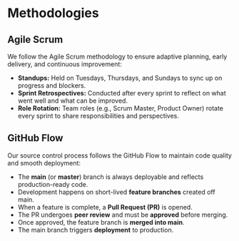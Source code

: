 # Methodologies

## Agile Scrum

We follow the Agile Scrum methodology to ensure adaptive planning, early delivery, and continuous improvement:

- **Standups:** Held on Tuesdays, Thursdays, and Sundays to sync up on progress and blockers.
- **Sprint Retrospectives:** Conducted after every sprint to reflect on what went well and what can be improved.
- **Role Rotation:** Team roles (e.g., Scrum Master, Product Owner) rotate every sprint to share responsibilities and perspectives.

## GitHub Flow

Our source control process follows the GitHub Flow to maintain code quality and smooth deployment:

- The **main** (or **master**) branch is always deployable and reflects production-ready code.
- Development happens on short-lived **feature branches** created off main.
- When a feature is complete, a **Pull Request (PR)** is opened.
- The PR undergoes **peer review** and must be **approved** before merging.
- Once approved, the feature branch is **merged into main**.
- The main branch triggers **deployment** to production.
